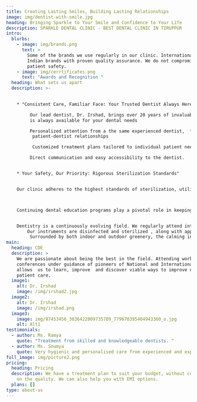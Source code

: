 ```yaml
---
title: Creating Lasting Smiles, Building Lasting Relationships
image: img/dentist-with-smile.jpg
heading: Bringing Sparkle to Your Smile and Confidence to Your Life
description: SPARKLE DENTAL CLINIC - BEST DENTAL CLINIC IN TIRUPPUR
intro:
  blurbs:
    - image: img/brands.png
      text: >
        Some of the brands we use regularly in our clinic. International and
        Indian brands with proven quality assurance. We do not compromise on
        patient safety.
    - image: img/cerrtificates.png
      text: "Awards and Recognition "
  heading: What sets us apart
  description: >-
    

    * "Consistent Care, Familiar Face: Your Trusted Dentist Always Here""

         Our lead dentist, Dr. Irshad, brings over 20 years of invaluable experience and 
         is always available for your dental needs

         Personalized attention from a the same experienced dentist,  fostering strong 
          patient-dentist relationships

          Customized treatment plans tailored to individual patient needs.

         Direct communication and easy accessibility to the dentist.


    * Your Safety, Our Priority: Rigorous Sterilization Standards"


    Our clinic adheres to the highest standards of sterilization, utilizing state-of-the-art equipment and approved disinfectants. From dental instruments to surfaces and equipment, every aspect of our facility undergoes thorough sterilization procedures  guaranteeing the utmost safety and cleanliness.    



    Continuing dental education programs play a pivotal role in keeping our dental team abreast of the latest advancements and techniques in the field, ensuring that we consistently deliver top-notch care. By staying updated with the latest trends and innovations, we can provide our patients with the most effective and cutting-edge treatments, resulting in enhanced treatment outcomes and a superior patient experience. Our commitment to ongoing education directly translates into improved patient care, instilling confidence and peace of mind in every individual we serve


    Dentistry is a continuously evolving field. We regularly attend international and national workshops to upgrade our knowledge. We also constantly equip the clinic with instruments and materials that meet industry standards. 
        Our instruments are disinfected and sterilized , along with appropriate barrier protection to ensure a safe environment. 
         Surrounded by both indoor and outdoor greenery, the calming influence of this natural environment is conducive to positive work environment.
main:
  heading: CDE
  description: >
    We are passionate about being the best in the field. Attending workshops and
    conferences under guidance of pioneers of National and International repute,
    allows  us to learn, improve  and discover viable ways to improve on the
    patient care. 
  image1:
    alt: Dr. Irshad
    image: /img/irshad2.jpg
  image2:
    alt: Dr. Irshad
    image: /img/irshad.png
  image3:
    image: img/87453456_3036422009735709_779670395404943360_o.jpg
    alt: Alt1
testimonials:
  - author: Ms. Ramya
    quote: "Treatment from skilled and knowledgeable dentists. "
  - author: Ms. Soumya
    quote: Very hygienic and personalised care from experienced and expert doctors.
full_image: img/picture2.png
pricing:
  heading: Pricing
  description: We have a treatment plan to suit your budget, without compromising
    on the quality. We can also help you with EMI options.
  plans: []
type: about-us
---
```

